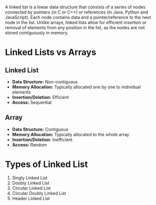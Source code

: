 A linked list is a linear data structure that consists of a series of nodes connected by pointers (in C or C++) or references (in Java, Python and JavaScript). Each node contains data and a pointer/reference to the next node in the list. Unlike arrays, linked lists allow for efficient insertion or removal of elements from any position in the list, as the nodes are not stored contiguously in memory.


# **Linked Lists vs Arrays**
## Linked List
- **Data Structure:** Non-contiguous
- **Memory Allocation:** Typically allocated one by one to individual elements
- **Insertion/Deletion:** Efficient
- **Access:** Sequential
## Array
- **Data Structure:** Contiguous
- **Memory Allocation:** Typically allocated to the whole array
- **Insertion/Deletion:** Inefficient
- **Access:** Random

# **Types of Linked List**
1. Singly Linked List
1. Doubly Linked List
1. Circular Linked List
1. Circular Doubly Linked List
1. Header Linked List